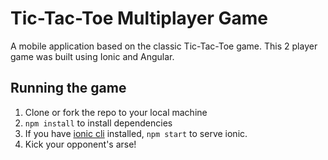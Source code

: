 # Tic-Tac-Toe Multiplayer Game

A mobile application based on the classic Tic-Tac-Toe game. This 2 player game was built using Ionic and Angular.

## Running the game

1. Clone or fork the repo to your local machine
2. `npm install` to install dependencies
3. If you have [ionic cli](https://ionicframework.com/docs/cli/) installed, `npm start` to serve ionic.
4. Kick your opponent's arse!
